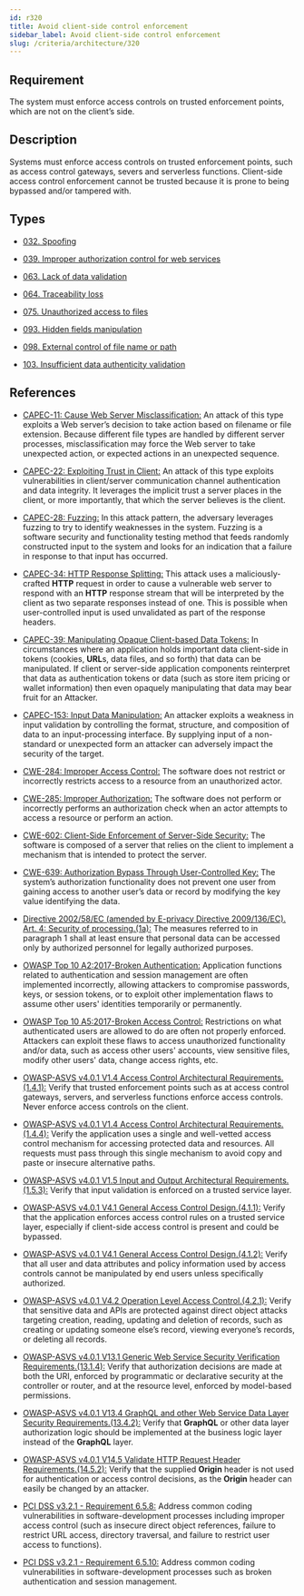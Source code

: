 ```yaml
---
id: r320
title: Avoid client-side control enforcement
sidebar_label: Avoid client-side control enforcement
slug: /criteria/architecture/320
---
```


## Requirement

The system must enforce access controls on trusted enforcement points,
which are not on the client’s side.

## Description

Systems must enforce access controls on trusted enforcement points,
such as access control gateways, severs and serverless functions.
Client-side access control enforcement cannot be trusted because it is prone
to being bypassed and/or tampered with.

## Types

- [032. Spoofing](https://fluidattacks.com/products/rules/findings/032/)

- [039. Improper authorization control for web services](https://fluidattacks.com/products/rules/findings/039/)

- [063. Lack of data validation](https://fluidattacks.com/products/rules/findings/063/)

- [064. Traceability loss](https://fluidattacks.com/products/rules/findings/064/)

- [075. Unauthorized access to files](https://fluidattacks.com/products/rules/findings/075/)

- [093. Hidden fields manipulation](https://fluidattacks.com/products/rules/findings/093/)

- [098. External control of file name or path](https://fluidattacks.com/products/rules/findings/098/)

- [103. Insufficient data authenticity validation](https://fluidattacks.com/products/rules/findings/103/)

## References

- [CAPEC-11: Cause Web Server Misclassification:](https://capec.mitre.org/data/definitions/11.html)
An attack of this type exploits a Web server’s decision to take action based
on filename or file extension.
Because different file types are handled by different server processes,
misclassification may force the Web server to take unexpected action,
or expected actions in an unexpected sequence.

- [CAPEC-22: Exploiting Trust in Client:](https://capec.mitre.org/data/definitions/22.html)
An attack of this type exploits vulnerabilities in client/server communication
channel authentication and data integrity. It leverages the implicit trust a
server places in the client, or more importantly, that which the server
believes is the client.

- [CAPEC-28: Fuzzing:](https://capec.mitre.org/data/definitions/28.html)
In this attack pattern, the adversary leverages fuzzing to try to
identify weaknesses in the system.
Fuzzing is a software security and functionality testing method that feeds
randomly constructed input to the system and looks for an indication that a
failure in response to that input has occurred.

- [CAPEC-34: HTTP Response Splitting:](https://capec.mitre.org/data/definitions/34.html)
This attack uses a maliciously-crafted **HTTP** request in order to cause a
vulnerable web server to respond with an **HTTP** response stream that will be
interpreted by the client as two separate responses instead of one.
This is possible when user-controlled input is used unvalidated as part of the
response headers.

- [CAPEC-39: Manipulating Opaque Client-based Data Tokens:](https://capec.mitre.org/data/definitions/39.html)
In circumstances where an application holds important data client-side in
tokens (cookies, **URL**s, data files, and so forth) that data can be
manipulated. If client or server-side application components reinterpret that
data as authentication tokens or data (such as store item pricing or wallet
information) then even opaquely manipulating that data may bear fruit
for an Attacker.

- [CAPEC-153: Input Data Manipulation:](https://capec.mitre.org/data/definitions/153.html)
An attacker exploits a weakness in input validation by controlling the format,
structure, and composition of data to an input-processing interface.
By supplying input of a non-standard or unexpected form an attacker can
adversely impact the security of the target.

- [CWE-284: Improper Access Control:](https://cwe.mitre.org/data/definitions/284.html)
The software does not restrict or incorrectly restricts access to a resource
from an unauthorized actor.

- [CWE-285: Improper Authorization:](https://cwe.mitre.org/data/definitions/285.html)
The software does not perform or incorrectly performs an authorization check
when an actor attempts to access a resource or perform an action.

- [CWE-602: Client-Side Enforcement of Server-Side Security:](https://cwe.mitre.org/data/definitions/602.html)
The software is composed of a server that relies on the client to implement a
mechanism that is intended to protect the server.

- [CWE-639: Authorization Bypass Through User-Controlled Key:](https://cwe.mitre.org/data/definitions/639.html)
The system’s authorization functionality does not prevent one user from gaining
access to another user’s data or record by modifying the key value identifying
the data.

- [Directive 2002/58/EC (amended by E-privacy Directive 2009/136/EC). Art. 4: Security of processing.(1a):](https://eur-lex.europa.eu/legal-content/EN/TXT/PDF/?uri=CELEX:02002L0058-20091219)
The measures referred to in paragraph 1 shall at least ensure that personal
data can be accessed only by authorized personnel for legally
authorized purposes.

- [OWASP Top 10 A2:2017-Broken Authentication:](https://owasp.org/www-project-top-ten/OWASP_Top_Ten_2017/Top_10-2017_A2-Broken_Authentication)
Application functions related to authentication and session management are
often implemented incorrectly, allowing attackers to compromise passwords,
keys, or session tokens, or to exploit other implementation flaws to assume
other users' identities temporarily or permanently.

- [OWASP Top 10 A5:2017-Broken Access Control:](https://owasp.org/www-project-top-ten/OWASP_Top_Ten_2017/Top_10-2017_A5-Broken_Access_Control)
Restrictions on what authenticated users are allowed to do are often not
properly enforced. Attackers can exploit these flaws to access unauthorized
functionality and/or data, such as access other users' accounts,
view sensitive files, modify other users' data, change access rights, etc.

- [OWASP-ASVS v4.0.1 V1.4 Access Control Architectural Requirements.(1.4.1):](https://owasp.org/www-project-application-security-verification-standard/)
Verify that trusted enforcement points such as at access control gateways,
servers, and serverless functions enforce access controls.
Never enforce access controls on the client.

- [OWASP-ASVS v4.0.1 V1.4 Access Control Architectural Requirements.(1.4.4):](https://owasp.org/www-project-application-security-verification-standard/)
Verify the application uses a single and well-vetted access control mechanism
for accessing protected data and resources. All requests must pass through
this single mechanism to avoid copy and paste or insecure alternative paths.

- [OWASP-ASVS v4.0.1 V1.5 Input and Output Architectural Requirements.(1.5.3):](https://owasp.org/www-project-application-security-verification-standard/)
Verify that input validation is enforced on a trusted service layer.

- [OWASP-ASVS v4.0.1 V4.1 General Access Control Design.(4.1.1):](https://owasp.org/www-project-application-security-verification-standard/)
Verify that the application enforces access control rules on a trusted service
layer, especially if client-side access control is present and could
be bypassed.

- [OWASP-ASVS v4.0.1 V4.1 General Access Control Design.(4.1.2):](https://owasp.org/www-project-application-security-verification-standard/)
Verify that all user and data attributes and policy information used by access
controls cannot be manipulated by end users unless specifically authorized.

- [OWASP-ASVS v4.0.1 V4.2 Operation Level Access Control.(4.2.1):](https://owasp.org/www-project-application-security-verification-standard/)
Verify that sensitive data and APIs are protected against direct object attacks
targeting creation, reading, updating and deletion of records, such as creating
or updating someone else’s record, viewing everyone’s records,
or deleting all records.

- [OWASP-ASVS v4.0.1 V13.1 Generic Web Service Security Verification Requirements.(13.1.4):](https://owasp.org/www-project-application-security-verification-standard/)
Verify that authorization decisions are made at both the URI, enforced by
programmatic or declarative security at the controller or router, and at the
resource level, enforced by model-based permissions.

- [OWASP-ASVS v4.0.1 V13.4 GraphQL and other Web Service Data Layer Security Requirements.(13.4.2):](https://owasp.org/www-project-application-security-verification-standard/)
Verify that **GraphQL** or other data layer authorization logic should be
implemented at the business logic layer instead of the **GraphQL** layer.

- [OWASP-ASVS v4.0.1 V14.5 Validate HTTP Request Header Requirements.(14.5.2):](https://owasp.org/www-project-application-security-verification-standard/)
Verify that the supplied **Origin** header is not used for authentication or
access control decisions, as the **Origin** header can easily be changed by
an attacker.

- [PCI DSS v3.2.1 - Requirement 6.5.8:](https://www.pcisecuritystandards.org/documents/PCI_DSS_v3-2-1.pdf)
Address common coding vulnerabilities in software-development processes
including improper access control (such as insecure direct object references,
failure to restrict URL access, directory traversal, and failure to restrict
user access to functions).

- [PCI DSS v3.2.1 - Requirement 6.5.10:](https://www.pcisecuritystandards.org/documents/PCI_DSS_v3-2-1.pdf)
Address common coding vulnerabilities in software-development processes such
as broken authentication and session management.
